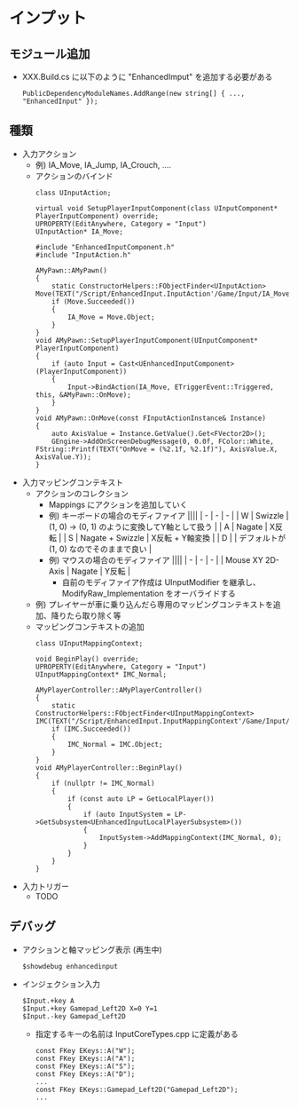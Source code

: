 ﻿# インプット

## モジュール追加
* XXX.Build.cs に以下のように "EnhancedImput" を追加する必要がある
    ~~~
    PublicDependencyModuleNames.AddRange(new string[] { ..., "EnhancedInput" });
    ~~~

## 種類
* 入力アクション
    * 例) IA_Move, IA_Jump, IA_Crouch, ....
    * アクションのバインド
        ~~~
        class UInputAction;

        virtual void SetupPlayerInputComponent(class UInputComponent* PlayerInputComponent) override;
        UPROPERTY(EditAnywhere, Category = "Input")
	    UInputAction* IA_Move;
        ~~~
        ~~~
        #include "EnhancedInputComponent.h"
        #include "InputAction.h"

        AMyPawn::AMyPawn()
        {
	        static ConstructorHelpers::FObjectFinder<UInputAction> Move(TEXT("/Script/EnhancedInput.InputAction'/Game/Input/IA_Move.IA_Move'"));
	        if (Move.Succeeded())
	        {
		        IA_Move = Move.Object;
	        }
        }
        void AMyPawn::SetupPlayerInputComponent(UInputComponent* PlayerInputComponent)
        {
            if (auto Input = Cast<UEnhancedInputComponent>(PlayerInputComponent))
	        {
		        Input->BindAction(IA_Move, ETriggerEvent::Triggered, this, &AMyPawn::OnMove);
	        }
        }
        void AMyPawn::OnMove(const FInputActionInstance& Instance)
        {
	        auto AxisValue = Instance.GetValue().Get<FVector2D>();
	        GEngine->AddOnScreenDebugMessage(0, 0.0f, FColor::White, FString::Printf(TEXT("OnMove = (%2.1f, %2.1f)"), AxisValue.X, AxisValue.Y));
        }
        ~~~
* 入力マッピングコンテキスト
    * アクションのコレクション
        * Mappings にアクションを追加していく
        * 例) キーボードの場合のモディファイア
            ||||
            | - | - | - |
            | W  | Swizzle | (1, 0) -> (0, 1) のように変換してY軸として扱う |
            | A  | Nagate | X反転 |
            | S  | Nagate + Swizzle  | X反転 + Y軸変換 |
            | D  | | デフォルトが (1, 0) なのでそのままで良い |
        * 例) マウスの場合のモディファイア
            ||||
            | - | - | - |
            | Mouse XY 2D-Axis | Nagate | Y反転 |
            * 自前のモディファイア作成は UInputModifier を継承し、ModifyRaw_Implementation をオーバライドする
    * 例) プレイヤーが車に乗り込んだら専用のマッピングコンテキストを追加、降りたら取り除く等
    * マッピングコンテキストの追加
        ~~~
        class UInputMappingContext;

        void BeginPlay() override;
	    UPROPERTY(EditAnywhere, Category = "Input")
	    UInputMappingContext* IMC_Normal;
        ~~~
        ~~~
        AMyPlayerController::AMyPlayerController()
        {
	        static ConstructorHelpers::FObjectFinder<UInputMappingContext> IMC(TEXT("/Script/EnhancedInput.InputMappingContext'/Game/Input/IMC_Normal.IMC_Normal'"));
	        if (IMC.Succeeded())
	        {
		        IMC_Normal = IMC.Object;
	        }
        }
        void AMyPlayerController::BeginPlay()
        {
	        if (nullptr != IMC_Normal) 
            {
		        if (const auto LP = GetLocalPlayer())
		        {
			        if (auto InputSystem = LP->GetSubsystem<UEnhancedInputLocalPlayerSubsystem>())
			        {
				        InputSystem->AddMappingContext(IMC_Normal, 0);
			        }
		        }
	        }
        }
        ~~~
* 入力トリガー
    * TODO

## デバッグ
* アクションと軸マッピング表示 (再生中)
    ~~~
    $showdebug enhancedinput
    ~~~
* インジェクション入力
    ~~~
    $Input.+key A
    $Input.+key Gamepad_Left2D X=0 Y=1
    $Input.-key Gamepad_Left2D
    ~~~
    * 指定するキーの名前は InputCoreTypes.cpp に定義がある
        ~~~
        const FKey EKeys::A("W");        
        const FKey EKeys::A("A");
        const FKey EKeys::A("S");
        const FKey EKeys::A("D");
        ...
        const FKey EKeys::Gamepad_Left2D("Gamepad_Left2D");
        ...
        ~~~
        



